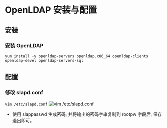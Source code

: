# OpenLDAP 安装与配置

## 安装
### 安装 OpenLDAP
`yum install -y openldap-servers openldap.x86_64 openldap-clients openldap-devel openldap-servers-sql`


## 配置

### 修改 slapd.conf
`vim /etc/slapd.conf`
![vim /etc/slapd.conf](https://github.com/Statemood/documents/raw/master/openldap/vim-slapd.conf.png)
* 使用 slappasswd 生成密码, 并将输出的密码字串复制到 rootpw 字段后, 保存退出即可。
